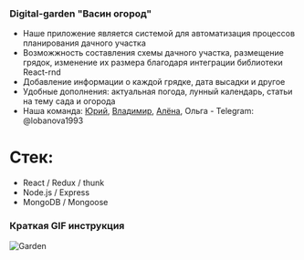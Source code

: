 ### Digital-garden "Васин огород"

* Наше приложение является системой для автоматизация процессов планирования дачного участка
* Возможжность составления схемы дачного участка, размещение грядок, изменение их размера благодаря интеграции библиотеки React-rnd
* Добавление информации о каждой грядке, дата высадки и другое
* Удобные дополнения: актуальная погода, лунный календарь, статьи на тему сада и огорода
* Наша команда: [Юрий](https://hh.ru/applicant/resumes/view?resume=49eeab3dff086eea820039ed1f7250616f524c), [Владимир](https://career.habr.com/vladimir-sobko23), [Алёна](https://career.habr.com/lubanko),  Ольга - Telegram: @lobanova1993

# Стек:

* React / Redux / thunk
* Node.js / Express
* MongoDB / Mongoose

### Краткая GIF инструкция 

![Garden](https://github.com/Nastavshev/digital-garden/blob/main/frontend/public/gif/learn.gif)




